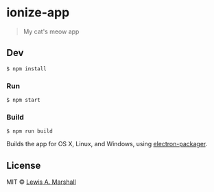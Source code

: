 # ionize-app

> My cat&#39;s meow app


## Dev

```
$ npm install
```

### Run

```
$ npm start
```

### Build

```
$ npm run build
```

Builds the app for OS X, Linux, and Windows, using [electron-packager](https://github.com/maxogden/electron-packager).


## License

MIT © [Lewis A. Marshall](http://lewisamarshall.github.io/ionize)
